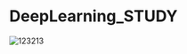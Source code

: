 # DeepLearning_STUDY




![123213](https://user-images.githubusercontent.com/71021694/109268061-e4b7d580-784d-11eb-845c-318884d402df.png)


